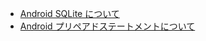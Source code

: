 
- [Android SQLite について](https://developer.android.com/reference/android/database/sqlite/SQLiteDatabase.html)
- [Android プリペアドステートメントについて](https://developer.android.com/reference/java/sql/PreparedStatement.html)

